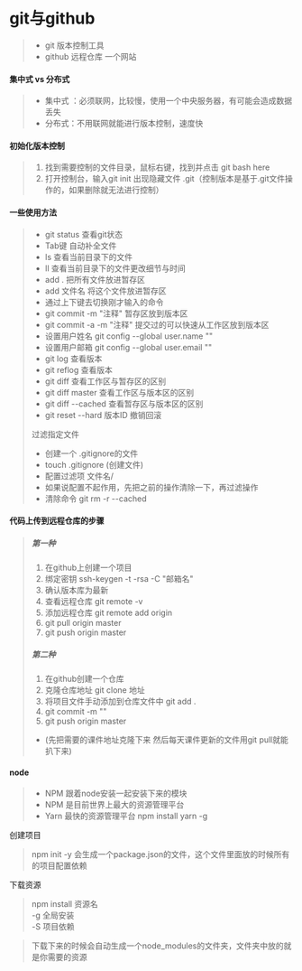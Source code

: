 # git与github
 >  + git 版本控制工具
 >  + github 远程仓库 一个网站

#### 集中式 vs 分布式
> + 集中式 ：必须联网，比较慢，使用一个中央服务器，有可能会造成数据丢失
> + 分布式：不用联网就能进行版本控制，速度快

#### 初始化版本控制
> 1. 找到需要控制的文件目录，鼠标右键，找到并点击 git bash here
> 2. 打开控制台，输入git init 出现隐藏文件 .git（控制版本是基于.git文件操作的，如果删除就无法进行控制）

#### 一些使用方法
> - git status  查看git状态
> - Tab键  自动补全文件
> - ls 查看当前目录下的文件
> - ll 查看当前目录下的文件更改细节与时间
> - add . 把所有文件放进暂存区
> - add 文件名 将这个文件放进暂存区
> - 通过上下键去切换刚才输入的命令
> - git commit -m "注释" 暂存区放到版本区
> - git commit -a -m "注释" 提交过的可以快速从工作区放到版本区
> - 设置用户姓名 git config --global user.name ""
> - 设置用户邮箱 git config --global user.email ""
> - git log 查看版本
> - git reflog 查看版本
> - git diff 查看工作区与暂存区的区别
> - git diff master 查看工作区与版本区的区别
> - git diff --cached 查看暂存区与版本区的区别
> - git reset --hard 版本ID 撤销回滚
>  
> 过滤指定文件
> - 创建一个 .gitignore的文件
> - touch .gitignore (创建文件)
> - 配置过滤项 文件名/
> - 如果说配置不起作用，先把之前的操作清除一下，再过滤操作 
> - 清除命令 git rm -r --cached
> 
 #### 代码上传到远程仓库的步骤
> ##### 第一种
> 1. 在github上创建一个项目
> 2. 绑定密钥 ssh-keygen -t -rsa  -C "邮箱名"
> 3. 确认版本库为最新
> 4. 查看远程仓库 git remote -v
> 5. 添加远程仓库 git remote add origin
> 6. git pull origin master 
> 7. git push origin master
> ##### 第二种
> 1. 在github创建一个仓库
> 2. 克隆仓库地址 git clone 地址
> 3. 将项目文件手动添加到仓库文件中 git add .
> 4. git commit -m ""
> 5. git push origin master
> - (先把需要的课件地址克隆下来 然后每天课件更新的文件用git pull就能扒下来)
#### node
> + NPM 跟着node安装一起安装下来的模块
> + NPM 是目前世界上最大的资源管理平台
> + Yarn 最快的资源管理平台 npm install yarn -g

 创建项目
> npm init -y  会生成一个package.json的文件，这个文件里面放的时候所有的项目配置依赖

下载资源
> npm install 资源名      
> -g 全局安装    
> -S 项目依赖

> 下载下来的时候会自动生成一个node_modules的文件夹，文件夹中放的就是你需要的资源





